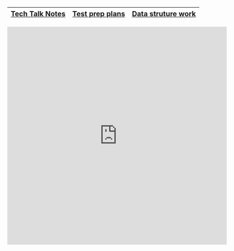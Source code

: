 | [Tech Talk Notes](apcsa/ttn) | [Test prep plans](apcsa/tpp) | [Data struture work](apcsa/dsw) |
| ----------------| --------------- | ------------------ |
<iframe frameborder="0" width="100%" height="500px" src="https://replit.com/@TKperson/apcsa-IntByReference?embed=true"></iframe>